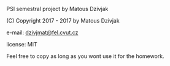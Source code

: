 PSI semestral project by Matous Dzivjak

(C) Copyright 2017 - 2017 by Matous Dzivjak

e-mail:   dzivjmat@fel.cvut.cz

license:  MIT

Feel free to copy as long as you wont use it for the homework.

